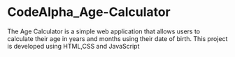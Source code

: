 # CodeAlpha_Age-Calculator
The Age Calculator is a simple web application that allows users to calculate their age in years and months using their date of birth.
This project is developed using HTML,CSS and JavaScript
